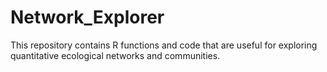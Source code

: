 Network_Explorer
================

This repository contains R functions and code that are useful for exploring quantitative ecological networks and communities.
